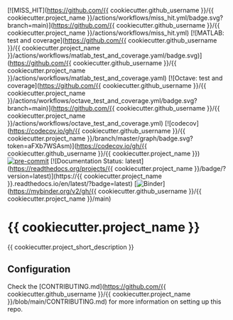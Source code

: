 [![MISS_HIT](https://github.com/{{ cookiecutter.github_username  }}/{{ cookiecutter.project_name }}/actions/workflows/miss_hit.yml/badge.svg?branch=main)](https://github.com/{{ cookiecutter.github_username  }}/{{ cookiecutter.project_name }}/actions/workflows/miss_hit.yml)
[![MATLAB: test and coverage](https://github.com/{{ cookiecutter.github_username  }}/{{ cookiecutter.project_name }}/actions/workflows/matlab_test_and_coverage.yaml/badge.svg)](https://github.com/{{ cookiecutter.github_username  }}/{{ cookiecutter.project_name }}/actions/workflows/matlab_test_and_coverage.yaml)
[![Octave: test and coverage](https://github.com/{{ cookiecutter.github_username  }}/{{ cookiecutter.project_name }}/actions/workflows/octave_test_and_coverage.yml/badge.svg?branch=main)](https://github.com/{{ cookiecutter.github_username  }}/{{ cookiecutter.project_name }}/actions/workflows/octave_test_and_coverage.yml)
[![codecov](https://codecov.io/gh/{{ cookiecutter.github_username  }}/{{ cookiecutter.project_name }}/branch/master/graph/badge.svg?token=aFXb7WSAsm)](https://codecov.io/gh/{{ cookiecutter.github_username  }}/{{ cookiecutter.project_name }})
[![pre-commit](https://img.shields.io/badge/pre--commit-enabled-brightgreen?logo=pre-commit&logoColor=white)](https://github.com/pre-commit/pre-commit)
[![Documentation Status: latest](https://readthedocs.org/projects/{{ cookiecutter.project_name }}/badge/?version=latest)](https://{{ cookiecutter.project_name }}.readthedocs.io/en/latest/?badge=latest)
[![Binder](https://mybinder.org/badge_logo.svg)](https://mybinder.org/v2/gh/{{ cookiecutter.github_username  }}/{{ cookiecutter.project_name }}/main)

# {{ cookiecutter.project_name }}

{{ cookiecutter.project_short_description }}

## Configuration

Check the
[CONTRIBUTING.md](https://github.com/{{ cookiecutter.github_username  }}/{{ cookiecutter.project_name }}/blob/main/CONTRIBUTING.md)
for more information on setting up this repo.
